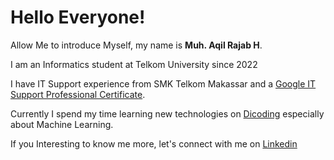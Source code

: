 # Hello Everyone!

Allow Me to introduce Myself, my name is **Muh. Aqil Rajab H**. <br />

I am an Informatics student at Telkom University since 2022 <br />

I have IT Support experience from SMK Telkom Makassar and a [Google IT Support Professional Certificate](https://coursera.org/share/e21f2c6907c5f2e3cdc12ff6f3ba119a). <br />

Currently I spend my time learning new technologies on [Dicoding](https://www.dicoding.com) especially about Machine Learning.

If you Interesting to know me more, let's connect with me on [Linkedin](https://www.linkedin.com/in/muh-aqil-rajab-h/)
